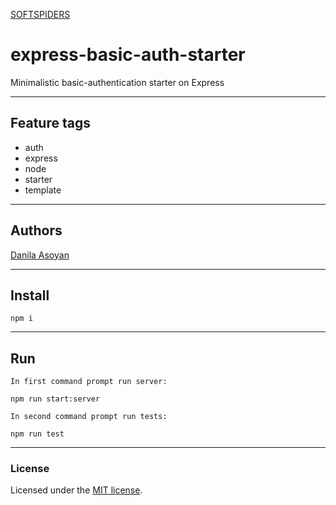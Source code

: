 [SOFTSPIDERS](https://github.com/softspiders/softspiders)

# express-basic-auth-starter

Minimalistic basic-authentication starter on Express

---

## Feature tags

- auth
- express
- node
- starter
- template

---

## Authors

[Danila Asoyan](https://github.com/Danilkashtan)

---

## Install

```
npm i
```

---

## Run

```
In first command prompt run server:

npm run start:server

In second command prompt run tests:

npm run test
```

---

### License

Licensed under the [MIT license](./LICENSE). 
